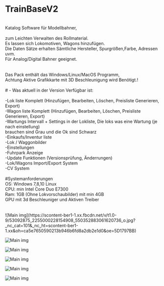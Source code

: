 # TrainBaseV2<br>
<br>
Katalog Software für Modellbahner,<br>
<br>
zum Leichten Verwalten des Rollmaterial.<br>
Es lassen sich Lokomotiven, Wagons hinzufügen.<br>
Die Daten Sätze erhalten Sämtliche Hersteller, Spurgrößen,Farbe, Adressen uvm.<br>
Für Analog/Digital Bahner geeignet.<br>
<br>
<br>
Das Pack enthält das Windows/Linux/MacOS Programm,<br>
Achtung Aktive Grafikkarte mit 3D Beschleunigung wird Benötigt.!<br>
<br>
# - Was aktuell in der Version Verfügbar ist:<br>
<br>
-Lok liste Komplett (Hinzufügen, Bearbeiten, Löschen, Preisliste Generieren, Export)<br>
-Wagon liste Komplett (Hinzufügen, Bearbeiten, Löschen, Preisliste Generieren, Export)<br>
-Wartungs Intervall + Settings in der Lokliste, Die loks was eine Wartung (je nach einstellung)<br>
 brauchen sind Grau und die Ok sind Schwarz<br>
-Einkaufs/Inventur liste <br>
-Lok / Waggonbilder<br>
-Einstellungen<br>
-Fuhrpark Anzeige<br>
-Update Funktionen (Versionsprüfung, Änderrungen)<br>
-Lok/Wagons Import/Export System<br>
-CV System<br><br>
#Systemanforderungen<br>
OS: Windows 7,8,10 Linux <br>
CPU: min Intel Core Duo E7300<br>
Ram: 1GB (Ohne Lokvorschaubilder) mit min 4GB<br>
GPU mit 3d Beschleuniger und Aktiven Treiber<br>
<br><br>
![Main img](https://scontent-ber1-1.xx.fbcdn.net/v/t1.0-9/53092875_2255000228154908_550352883061620736_o.jpg?_nc_cat=101&_nc_ht=scontent-ber1-1.xx&oh=ca5e7650590213b946b6fd8a2db2e1d0&oe=5D1797BB)

![Main img](https://scontent-ber1-1.xx.fbcdn.net/v/t1.0-9/52991385_2255000271488237_4879240615289683968_o.jpg?_nc_cat=105&_nc_ht=scontent-ber1-1.xx&oh=b660028c152b5472aac1158421b36565&oe=5CDF7CAE)

![Main img](https://scontent-ber1-1.xx.fbcdn.net/v/t1.0-9/49678697_2222633034724961_5948517021921574912_o.jpg?_nc_cat=105&_nc_ht=scontent-ber1-1.xx&oh=9b49db3d0e3d59da1d5a852d26ebdeec&oe=5CE9C481)

![Main img](https://scontent-ber1-1.xx.fbcdn.net/v/t1.0-9/50294527_2222633021391629_8252840269842481152_o.jpg?_nc_cat=105&_nc_ht=scontent-ber1-1.xx&oh=ed61917f28d3f4d2d32b893b1d46db5e&oe=5D2679F9)

![Main img](https://scontent-ber1-1.xx.fbcdn.net/v/t1.0-9/49937745_2222632964724968_1356897064931295232_o.jpg?_nc_cat=110&_nc_ht=scontent-ber1-1.xx&oh=d4342123251304b3b2a2038c76ada97d&oe=5CE589B1)

![Main img](https://scontent-ber1-1.xx.fbcdn.net/v/t1.0-9/51378898_2255000204821577_4217713491613581312_o.jpg?_nc_cat=107&_nc_ht=scontent-ber1-1.xx&oh=f03cc388d87741c41814db71adca7c25&oe=5CE23311)
